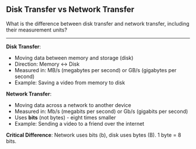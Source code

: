 ## Disk Transfer vs Network Transfer

What is the difference between disk transfer and network transfer, including their measurement units?

---

**Disk Transfer**:
- Moving data between memory and storage (disk)
- Direction: Memory ↔ Disk
- Measured in: MB/s (megabytes per second) or GB/s (gigabytes per second)
- Example: Saving a video from memory to disk

**Network Transfer**:
- Moving data across a network to another device
- Measured in: Mb/s (megabits per second) or Gb/s (gigabits per second)
- Uses **bits** (not bytes) - eight times smaller
- Example: Sending a video to a friend over the internet

**Critical Difference**: Network uses bits (b), disk uses bytes (B). 1 byte = 8 bits.


